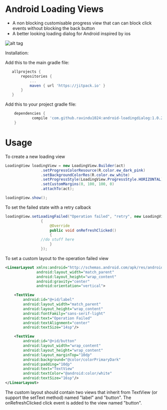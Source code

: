 # Android Loading Views
 - A non blocking customisable progress view that can can block click events without blocking the back button
 - A better looking loading dialog for Android inspired by ios
 
 ![alt tag](https://raw.githubusercontent.com/ravindu1024/android-loadingdialog/master/media/video.gif)
 
 Installation:
 
 Add this to the main gradle file: 
 ```gradle
 	allprojects {
		repositories {
			...
			maven { url 'https://jitpack.io' }
		}
	}
```

Add this to your project gradle file:
```gradle
	dependencies {
	        compile 'com.github.ravindu1024:android-loadingdialog:1.0.2'
	}

```

# Usage
To create a new loading view
```java
LoadingView loadingView = new LoadingView.Builder(act)
                .setProgressColorResource(R.color.ew_dark_pink)
                .setBackgroundColorRes(R.color.ew_white)
                .setProgressStyle(LoadingView.ProgressStyle.HORIZONTAL)
                .setCustomMargins(0, 100, 100, 0)
                .attachTo(act);

loadingView.show();
```
To set the failed state with a retry calback
```java
loadingView.setLoadingFailed("Operation failed", "retry", new LoadingView.OnRefreshClickListener()
                {
                    @Override
                    public void onRefreshClicked()
                    {
		    	//do stuff here
                    }
                });
```
To set a custom layout to the operation failed view
```xml
<LinearLayout xmlns:android="http://schemas.android.com/apk/res/android"
              android:layout_width="match_parent"
              android:layout_height="wrap_content"
              android:gravity="center"
              android:orientation="vertical">

    <TextView
        android:id="@+id/label"
        android:layout_width="match_parent"
        android:layout_height="wrap_content"
        android:fontFamily="sans-serif-light"
        android:text="Operation Failed"
        android:textAlignment="center"
        android:textSize="14sp"/>

    <TextView
        android:id="@+id/button"
        android:layout_width="wrap_content"
        android:layout_height="wrap_content"
        android:layout_marginTop="10dp"
        android:background="@color/colorPrimaryDark"
        android:padding="10dp"
        android:text="TextView"
        android:textColor="@android:color/white"
        android:textSize="16sp"/>
</LinearLayout>
```
The custom layout should contain two views that inherit from TextView (or support the setText method) named "label" and "button". The onRefreshClicked click event is added to the view named "button".

